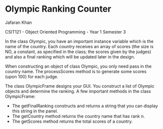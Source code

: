 
# Olympic Ranking Counter

Jafaran Khan

CSIT121 - Object Oriented Programming - Year 1 Semester 3

In the class Olympic, you have an important instance variable which is the
name of the country. Each country receives an array of scores (the size is
NO, a constant, as specified in the class; the scores given by the judges) and
also a final ranking which will be updated later in the design.

When constructing an object of class Olympic, you only need pass in the
country name. The processScores method is to generate some scores (upon
100) for each judge.

The class OlympicFrame designs your GUI. You construct a list of Olympic
objects and determine the ranking.
A few important methods in the class OlympicFrame:
- The getFinalRanking constructs and returns a string that you can display this string in the panel.
- The getCountry method returns the country name that has rank n.
- The getScores method returns the total scores of a country.


